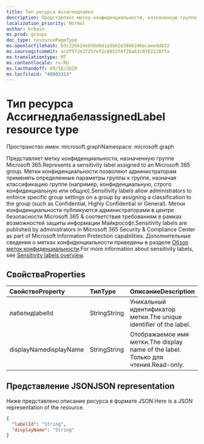 ```yaml
---
title: Тип ресурса Ассигнедлабел
description: Представляет метку конфиденциальности, назначенную группе Microsoft 365.
localization_priority: Normal
author: krbain
ms.prod: groups
doc_type: resourcePageType
ms.openlocfilehash: b3c226624e850d0d1a5bb2e3866246ecaee9d832
ms.sourcegitcommit: acdf972e2f25fef2c6855f6f28a63c0762228ffa
ms.translationtype: MT
ms.contentlocale: ru-RU
ms.lasthandoff: 09/18/2020
ms.locfileid: "48003313"
---
```

# <a name="assignedlabel-resource-type"></a><span data-ttu-id="12288-103">Тип ресурса Ассигнедлабел</span><span class="sxs-lookup"><span data-stu-id="12288-103">assignedLabel resource type</span></span>

<span data-ttu-id="12288-104">Пространство имен: microsoft.graph</span><span class="sxs-lookup"><span data-stu-id="12288-104">Namespace: microsoft.graph</span></span>

<span data-ttu-id="12288-105">Представляет метку конфиденциальности, назначенную группе Microsoft 365.</span><span class="sxs-lookup"><span data-stu-id="12288-105">Represents a sensitivity label assigned to an Microsoft 365 group.</span></span> <span data-ttu-id="12288-106">Метки конфиденциальности позволяют администраторам применять определенные параметры группы к группе, назначая классификацию группе (например, конфиденциальную, строго конфиденциальную или общую).</span><span class="sxs-lookup"><span data-stu-id="12288-106">Sensitivity labels allow administrators to enforce specific group settings on a group by assigning a classification to the group (such as Confidential, Highly Confidential or General).</span></span> <span data-ttu-id="12288-107">Метки конфиденциальности публикуются администраторами в центре безопасности Microsoft 365 & соответствия требованиям в рамках возможностей защиты информации Майкрософт.</span><span class="sxs-lookup"><span data-stu-id="12288-107">Sensitivity labels are published by administrators in Microsoft 365 Security & Compliance Center as part of Microsoft Information Protection capabilities.</span></span> <span data-ttu-id="12288-108">Дополнительные сведения о метках конфиденциальности приведены в разделе [Обзор меток конфиденциальности](https://docs.microsoft.com/microsoft-365/compliance/sensitivity-labels?view=o365-worldwide).</span><span class="sxs-lookup"><span data-stu-id="12288-108">For more information about sensitivity labels, see [Sensitivity labels overview](https://docs.microsoft.com/microsoft-365/compliance/sensitivity-labels?view=o365-worldwide).</span></span>

## <a name="properties"></a><span data-ttu-id="12288-109">Свойства</span><span class="sxs-lookup"><span data-stu-id="12288-109">Properties</span></span>
| <span data-ttu-id="12288-110">Свойство</span><span class="sxs-lookup"><span data-stu-id="12288-110">Property</span></span>     | <span data-ttu-id="12288-111">Тип</span><span class="sxs-lookup"><span data-stu-id="12288-111">Type</span></span>   |<span data-ttu-id="12288-112">Описание</span><span class="sxs-lookup"><span data-stu-id="12288-112">Description</span></span>|
|:---------------|:--------|:----------|
|<span data-ttu-id="12288-113">лабелид</span><span class="sxs-lookup"><span data-stu-id="12288-113">labelId</span></span>|<span data-ttu-id="12288-114">String</span><span class="sxs-lookup"><span data-stu-id="12288-114">String</span></span>|<span data-ttu-id="12288-115">Уникальный идентификатор метки.</span><span class="sxs-lookup"><span data-stu-id="12288-115">The unique identifier of the label.</span></span>|
|<span data-ttu-id="12288-116">displayName</span><span class="sxs-lookup"><span data-stu-id="12288-116">displayName</span></span>|<span data-ttu-id="12288-117">String</span><span class="sxs-lookup"><span data-stu-id="12288-117">String</span></span>|<span data-ttu-id="12288-118">Отображаемое имя метки.</span><span class="sxs-lookup"><span data-stu-id="12288-118">The display name of the label.</span></span> <span data-ttu-id="12288-119">Только для чтения.</span><span class="sxs-lookup"><span data-stu-id="12288-119">Read-only.</span></span>|

## <a name="json-representation"></a><span data-ttu-id="12288-120">Представление JSON</span><span class="sxs-lookup"><span data-stu-id="12288-120">JSON representation</span></span>

<span data-ttu-id="12288-121">Ниже представлено описание ресурса в формате JSON.</span><span class="sxs-lookup"><span data-stu-id="12288-121">Here is a JSON representation of the resource.</span></span>

<!-- {
  "blockType": "resource",
  "optionalProperties": [
  ],
  "@odata.type": "microsoft.graph.assignedLabel"
}-->

```json
{
  "labelId": "String",
  "displayName": "String"
}
```


<!-- uuid: 8fcb5dbc-d5aa-4681-8e31-b001d5168d79
2015-10-25 14:57:30 UTC -->
<!--
{
  "type": "#page.annotation",
  "description": "assignedLabel resource",
  "keywords": "",
  "section": "documentation",
  "tocPath": "",
  "suppressions": []
}
-->
